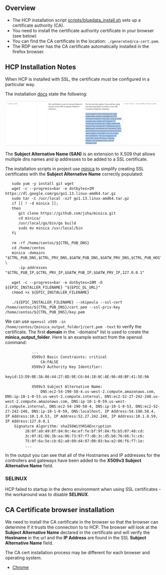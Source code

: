 ## Overview

- The HCP installation script [scripts/bluedata_install.sh](../scripts/bluedata_install.sh) sets up a certificate authority (CA).
- You need to install the certificate authority certificate in your browser (see below)
- You can find the CA certificate in the location: `./generated/ca-cert.pem`.
- The RDP server has the CA certificate automatically installed in the firefox browser.

## HCP Installation Notes

When HCP is installed with SSL, the certificate must be configured in a particular way.  

The installation [docs](http://docs.bluedata.com/50_standard-installation) state the following:

![install docs instructions](./README-SSL-CERTIFICATES/install_docs_ssl_instruction.png)

The **Subject Alternative Name (SAN)** is an extension to X.509 that allows multiple dns names and ip addresses to be added to a SSL certificate. 

The installation scripts in project use [minica](https://github.com/jsha/minica) to simplify creating SSL certificates with the **Subject Alternative Name** correctly populated:

```
   sudo yum -y install git wget
   wget -c --progress=bar -e dotbytes=1M https://dl.google.com/go/go1.13.linux-amd64.tar.gz
   sudo tar -C /usr/local -xzf go1.13.linux-amd64.tar.gz
   if [[ ! -d minica ]];
   then
      git clone https://github.com/jsha/minica.git
      cd minica/
      /usr/local/go/bin/go build
      sudo mv minica /usr/local/bin
   fi
   
   rm -rf /home/centos/${CTRL_PUB_DNS}
   cd /home/centos
   minica -domains "$CTRL_PUB_DNS,$CTRL_PRV_DNS,$GATW_PUB_DNS,$GATW_PRV_DNS,$CTRL_PUB_HOST,$CTRL_PRV_HOST,$GATW_PUB_HOST,$GATW_PRV_HOST,localhost" \
      -ip-addresses "$CTRL_PUB_IP,$CTRL_PRV_IP,$GATW_PUB_IP,$GATW_PRV_IP,127.0.0.1"

   wget -c --progress=bar -e dotbytes=10M -O ${EPIC_INSTALLER_FILENAME} "${EPIC_DL_URL}"
   chmod +x ${EPIC_INSTALLER_FILENAME}
   
   ./${EPIC_INSTALLER_FILENAME} --skipeula --ssl-cert /home/centos/${CTRL_PUB_DNS}/cert.pem --ssl-priv-key /home/centos/${CTRL_PUB_DNS}/key.pem
   ```
   
We can use `openssl x509 -in /home/centos/{minica_output_folder}/cert.pem -text` to verify the certificate.  The first **domain** in the `-domains* list is used to create the **minica_output_folder**.  Here is an example extract from the openssl command:

```
            ... 
            X509v3 Basic Constraints: critical
                CA:FALSE
            X509v3 Authority Key Identifier:
                keyid:13:D9:0E:3A:86:44:27:8D:9E:C6:04:18:0C:AE:96:48:BF:41:5E:9A

            X509v3 Subject Alternative Name:
                DNS:ec2-54-190-58-4.us-west-2.compute.amazonaws.com, DNS:ip-10-1-0-53.us-west-2.compute.internal, DNS:ec2-52-27-242-248.us-west-2.compute.amazonaws.com, DNS:ip-10-1-0-59.us-west-2.compute.internal, DNS:ec2-54-190-58-4, DNS:ip-10-1-0-53, DNS:ec2-52-27-242-248, DNS:ip-10-1-0-59, DNS:localhost, IP Address:54.190.58.4, IP Address:10.1.0.53, IP Address:52.27.242.248, IP Address:10.1.0.59, IP Address:127.0.0.1
    Signature Algorithm: sha256WithRSAEncryption
         28:0f:a9:49:8f:84:0c:4e:ef:fe:bf:9f:84:fb:b5:07:48:cd:
         3c:07:81:06:3b:ea:96:73:97:f7:d6:3c:d5:b6:76:66:7c:c6:
         75:8f:6a:5e:cb:02:a0:09:d4:07:00:03:ba:e2:06:f6:f7:1e:
         ...
```

In the output you can see that all of the Hostnames and IP addresses for the controllers and gateways have been added to the **X509v3 Subject Alternative Name** field.

### SELINUX

HCP failed to startup in the demo environment when using SSL certificates - the workaround was to disable **SELINUX**.

## CA Certificate browser installation

We need to install the CA certificate in the browser so that the browser can determine if it trusts the connection to to HCP.  The browser will look at the **Subject Alternative Name** declared in the certificate and will verify the **Hostname** in the url and the **IP Address** are found in the SSL **Subject Alternative Name**  field.

The CA cert installation process may be different for each browser and operating system.

- [Chrome](https://www.bonusbits.com/wiki/HowTo:Import_Certificate_Authority_Root_Certificate_in_Google_Chrome)
